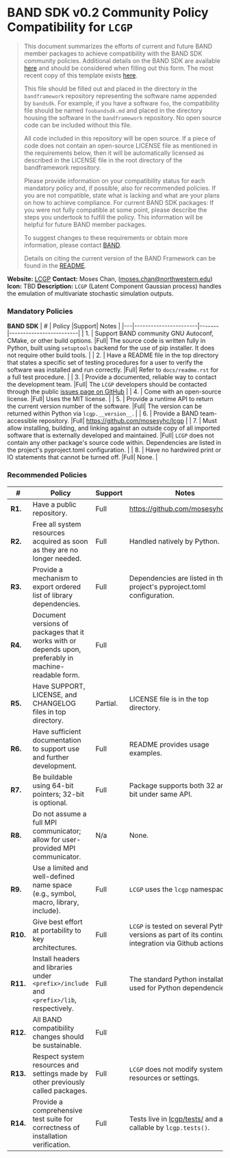 # BAND SDK v0.2 Community Policy Compatibility for `LCGP`


> This document summarizes the efforts of current and future BAND member packages to achieve compatibility with the BAND SDK community policies.  Additional details on the BAND SDK are available [here](/resources/sdkpolicies/bandsdk.md) and should be considered when filling out this form. The most recent copy of this template exists [here](/resources/sdkpolicies/template.md).
>
> This file should be filled out and placed in the directory in the `bandframework` repository representing the software name appended by `bandsdk`.  For example, if you have a software `foo`, the compatibility file should be named `foobandsdk.md` and placed in the directory housing the software in the `bandframework` repository. No open source code can be included without this file.
>
> All code included in this repository will be open source.  If a piece of code does not contain an open-source LICENSE file as mentioned in the requirements below, then it will be automatically licensed as described in the LICENSE file in the root directory of the bandframework repository.
>
> Please provide information on your compatibility status for each mandatory policy and, if possible, also for recommended policies. If you are not compatible, state what is lacking and what are your plans on how to achieve compliance. For current BAND SDK packages: If you were not fully compatible at some point, please describe the steps you undertook to fulfill the policy. This information will be helpful for future BAND member packages.
>
> To suggest changes to these requirements or obtain more information, please contact [BAND](https://bandframework.github.io/team).
>
> Details on citing the current version of the BAND Framework can be found in the [README](https://github.com/bandframework/bandframework).


**Website:** [LCGP](https://lcgp.readthedocs.io/)
**Contact:** Moses Chan, (<moses.chan@northwestern.edu>)
**Icon:** TBD
**Description:**  `LCGP` (Latent Component Gaussian process) handles
the emulation of multivariate stochastic simulation outputs.

### Mandatory Policies

**BAND SDK**
| # | Policy                 |Support| Notes                   |
|---|-----------------------|-------|-------------------------|
| 1. | Support BAND community GNU Autoconf, CMake, or other build options. |Full| The source code is written fully in Python, built using `setuptools` backend for the use of pip installer. It does not require other build tools. |
| 2. | Have a README file in the top directory that states a specific set of testing procedures for a user to verify the software was installed and run correctly. |Full| Refer to `docs/readme.rst` for a full test procedure. |
| 3. | Provide a documented, reliable way to contact the development team. |Full| The `LCGP` developers should be contacted through the public [issues page on GitHub](https://github.com/mosesyhc/LCGP/issues) |
| 4. | Come with an open-source license. |Full| Uses the MIT license. |
| 5. | Provide a runtime API to return the current version number of the software. |Full| The version can be returned within Python via `lcgp.__version__`. |
| 6. | Provide a BAND team-accessible repository. |Full| https://github.com/mosesyhc/lcgp |
| 7. | Must allow installing, building, and linking against an outside copy of all imported software that is externally developed and maintained. |Full| `LCGP` does not contain any other package's source code within. Dependencies are listed in the project's pyproject.toml configuration. |
| 8. | Have no hardwired print or IO statements that cannot be turned off. |Full| None. |

### Recommended Policies

| # | Policy                 | Support  | Notes                                                                                                                  |
|---|------------------------|----------|------------------------------------------------------------------------------------------------------------------------|
|**R1.**| Have a public repository. | Full     | https://github.com/mosesyhc/lcgp                                                                                       |
|**R2.**| Free all system resources acquired as soon as they are no longer needed. | Full     | Handled natively by Python.                                                                                            |
|**R3.**| Provide a mechanism to export ordered list of library dependencies. | Full     | Dependencies are listed in the project's pyproject.toml configuration.                                                 |
|**R4.**| Document versions of packages that it works with or depends upon, preferably in machine-readable form. | Full     |                                                                                                                        |
|**R5.**| Have SUPPORT, LICENSE, and CHANGELOG files in top directory.  | Partial. | LICENSE file is in the top directory.                                                                                  |
|**R6.**| Have sufficient documentation to support use and further development.  | Full     | README provides usage examples.                                                                                        |
|**R7.**| Be buildable using 64-bit pointers; 32-bit is optional. | Full     | Package supports both 32 and 64 bit under same API.                                                                    |
|**R8.**| Do not assume a full MPI communicator; allow for user-provided MPI communicator. | N/a      | None.                                                                                                                  |
|**R9.**| Use a limited and well-defined name space (e.g., symbol, macro, library, include). | Full     | `LCGP` uses the `lcgp` namespace.                                                                                      |
|**R10.**| Give best effort at portability to key architectures. | Full     | `LCGP` is tested on several Python versions as part of its continuous integration via Github actions.                  |
|**R11.**| Install headers and libraries under `<prefix>/include` and `<prefix>/lib`, respectively. | Full     | The standard Python installation is used for Python dependencies.                                                      |
|**R12.**| All BAND compatibility changes should be sustainable. | Full     |                                                                                                                        |
|**R13.**| Respect system resources and settings made by other previously called packages. | Full     | `LCGP` does not modify system resources or settings.                                                                   |
|**R14.**| Provide a comprehensive test suite for correctness of installation verification. | Full     | Tests live in [lcgp/tests/](https://github.com/mosesyhc/lcgp/tree/main/lcgp/tests) and are callable by `lcgp.tests()`. |
